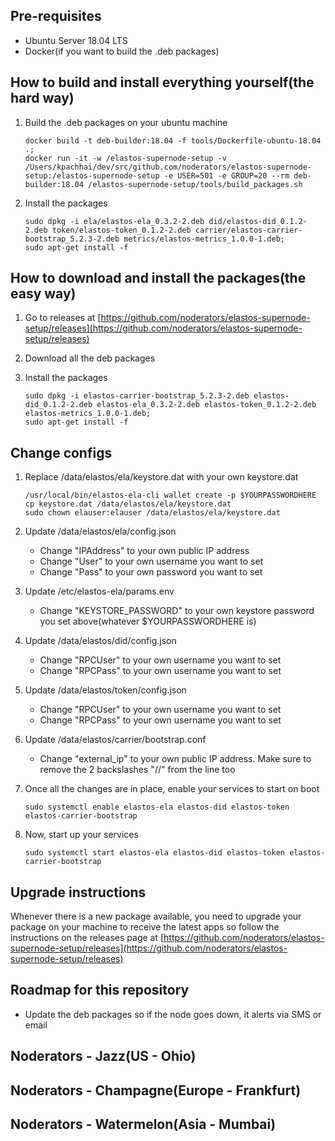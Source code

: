 ## Pre-requisites
- Ubuntu Server 18.04 LTS
- Docker(if you want to build the .deb packages)

## How to build and install everything yourself(the hard way)
1. Build the .deb packages on your ubuntu machine
    ```
    docker build -t deb-builder:18.04 -f tools/Dockerfile-ubuntu-18.04 .;
    docker run -it -w /elastos-supernode-setup -v /Users/kpachhai/dev/src/github.com/noderators/elastos-supernode-setup:/elastos-supernode-setup -e USER=501 -e GROUP=20 --rm deb-builder:18.04 /elastos-supernode-setup/tools/build_packages.sh
    ```

2. Install the packages
    ```
    sudo dpkg -i ela/elastos-ela_0.3.2-2.deb did/elastos-did_0.1.2-2.deb token/elastos-token_0.1.2-2.deb carrier/elastos-carrier-bootstrap_5.2.3-2.deb metrics/elastos-metrics_1.0.0-1.deb;
    sudo apt-get install -f
    ```

## How to download and install the packages(the easy way)
1. Go to releases at [https://github.com/noderators/elastos-supernode-setup/releases](https://github.com/noderators/elastos-supernode-setup/releases)

2. Download all the deb packages

3. Install the packages
    ```
    sudo dpkg -i elastos-carrier-bootstrap_5.2.3-2.deb elastos-did_0.1.2-2.deb elastos-ela_0.3.2-2.deb elastos-token_0.1.2-2.deb elastos-metrics_1.0.0-1.deb;
    sudo apt-get install -f
    ```

## Change configs
1. Replace /data/elastos/ela/keystore.dat with your own keystore.dat
    ```
    /usr/local/bin/elastos-ela-cli wallet create -p $YOURPASSWORDHERE
    cp keystore.dat /data/elastos/ela/keystore.dat
    sudo chown elauser:elauser /data/elastos/ela/keystore.dat
    ```

2. Update /data/elastos/ela/config.json
    - Change "IPAddress" to your own public IP address
    - Change "User" to your own username you want to set
    - Change "Pass" to your own password you want to set

3. Update /etc/elastos-ela/params.env
    - Change "KEYSTORE_PASSWORD" to your own keystore password you set above(whatever $YOURPASSWORDHERE is)

4. Update /data/elastos/did/config.json
    - Change "RPCUser" to your own username you want to set
    - Change "RPCPass" to your own username you want to set

5. Update /data/elastos/token/config.json
    - Change "RPCUser" to your own username you want to set
    - Change "RPCPass" to your own username you want to set

6. Update /data/elastos/carrier/bootstrap.conf
    - Change "external_ip" to your own public IP address. Make sure to remove the 2 backslashes "//" from the line too

7. Once all the changes are in place, enable your services to start on boot
    ```
    sudo systemctl enable elastos-ela elastos-did elastos-token elastos-carrier-bootstrap
    ```

8. Now, start up your services
    ```
    sudo systemctl start elastos-ela elastos-did elastos-token elastos-carrier-bootstrap
    ```

## Upgrade instructions
Whenever there is a new package available, you need to upgrade your package on your machine to receive the latest apps so follow the instructions on the releases page at [https://github.com/noderators/elastos-supernode-setup/releases](https://github.com/noderators/elastos-supernode-setup/releases) 

## Roadmap for this repository
- Update the deb packages so if the node goes down, it alerts via SMS or email

## Noderators - Jazz(US - Ohio)

## Noderators - Champagne(Europe - Frankfurt)

## Noderators - Watermelon(Asia - Mumbai)
